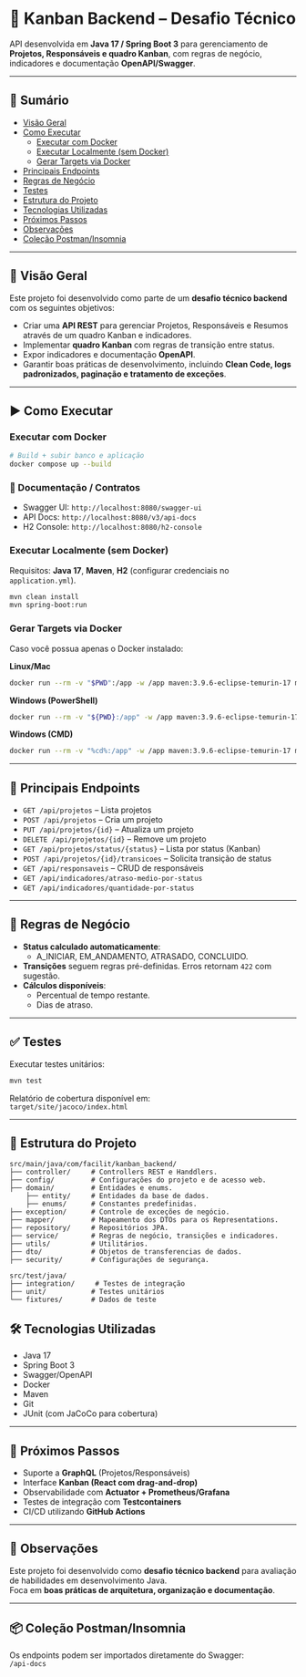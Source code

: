 # 📌 Kanban Backend – Desafio Técnico

API desenvolvida em **Java 17 / Spring Boot 3** para gerenciamento de **Projetos, Responsáveis e quadro Kanban**, com regras de negócio, indicadores e documentação **OpenAPI/Swagger**.

---

## 📖 Sumário
- [Visão Geral](#-visão-geral)
- [Como Executar](#-como-executar)
    - [Executar com Docker](#executar-com-docker)
    - [Executar Localmente (sem Docker)](#executar-localmente-sem-docker)
    - [Gerar Targets via Docker](#gerar-targets-via-docker)
- [Principais Endpoints](#-principais-endpoints)
- [Regras de Negócio](#-regras-de-negócio)
- [Testes](#-testes)
- [Estrutura do Projeto](#-estrutura-do-projeto)
- [Tecnologias Utilizadas](#-tecnologias-utilizadas)
- [Próximos Passos](#-próximos-passos)
- [Observações](#-observações)
- [Coleção Postman/Insomnia](#-coleção-postmaninsomnia)

---

## 📝 Visão Geral
Este projeto foi desenvolvido como parte de um **desafio técnico backend** com os seguintes objetivos:
- Criar uma **API REST** para  gerenciar Projetos, Responsáveis e Resumos através de um quadro Kanban e indicadores.
- Implementar **quadro Kanban** com regras de transição entre status.
- Expor indicadores e documentação **OpenAPI**.
- Garantir boas práticas de desenvolvimento, incluindo **Clean Code, logs padronizados, paginação e tratamento de exceções**.

---

## ▶️ Como Executar

### Executar com Docker
```bash
# Build + subir banco e aplicação
docker compose up --build
```

### 🚀 Documentação / Contratos
- Swagger UI: `http://localhost:8080/swagger-ui`
- API Docs: `http://localhost:8080/v3/api-docs`
- H2 Console: `http://localhost:8080/h2-console`

### Executar Localmente (sem Docker)
Requisitos: **Java 17**, **Maven**, **H2** (configurar credenciais no `application.yml`).
```bash
mvn clean install
mvn spring-boot:run
```

### Gerar Targets via Docker
Caso você possua apenas o Docker instalado:

**Linux/Mac**
```bash
docker run --rm -v "$PWD":/app -w /app maven:3.9.6-eclipse-temurin-17 mvn clean install
```

**Windows (PowerShell)**
```bash
docker run --rm -v "${PWD}:/app" -w /app maven:3.9.6-eclipse-temurin-17 mvn clean install
```

**Windows (CMD)**
```bash
docker run --rm -v "%cd%:/app" -w /app maven:3.9.6-eclipse-temurin-17 mvn clean install
```

---

## 📄 Principais Endpoints
- `GET /api/projetos` – Lista projetos
- `POST /api/projetos` – Cria um projeto
- `PUT /api/projetos/{id}` – Atualiza um projeto
- `DELETE /api/projetos/{id}` – Remove um projeto
- `GET /api/projetos/status/{status}` – Lista por status (Kanban)
- `POST /api/projetos/{id}/transicoes` – Solicita transição de status
- `GET /api/responsaveis` – CRUD de responsáveis
- `GET /api/indicadores/atraso-medio-por-status`
- `GET /api/indicadores/quantidade-por-status`

---

## 🔄 Regras de Negócio
- **Status calculado automaticamente**:
    - A_INICIAR, EM_ANDAMENTO, ATRASADO, CONCLUIDO.
- **Transições** seguem regras pré-definidas. Erros retornam `422` com sugestão.
- **Cálculos disponíveis**:
    - Percentual de tempo restante.
    - Dias de atraso.

---

## ✅ Testes
Executar testes unitários:
```bash
mvn test
```
Relatório de cobertura disponível em:  
`target/site/jacoco/index.html`

---

## 📂 Estrutura do Projeto

```
src/main/java/com/facilit/kanban_backend/
├── controller/     # Controllers REST e Handdlers.
├── config/         # Configurações do projeto e de acesso web.
├── domain/         # Entidades e enums.
    ├── entity/     # Entidades da base de dados.
    ├── enums/      # Constantes predefinidas.
├── exception/      # Controle de exceções de negócio.
├── mapper/         # Mapeamento dos DTOs para os Representations.
├── repository/     # Repositórios JPA.
├── service/        # Regras de negócio, transições e indicadores.
├── utils/          # Utilitários.
├── dto/            # Objetos de transferencias de dados.
├── security/       # Configurações de segurança.

src/test/java/
├── integration/     # Testes de integração
├── unit/           # Testes unitários
└── fixtures/       # Dados de teste
```

## 🛠️ Tecnologias Utilizadas
- Java 17
- Spring Boot 3
- Swagger/OpenAPI
- Docker
- Maven
- Git
- JUnit (com JaCoCo para cobertura)

---

## 🚀 Próximos Passos
- Suporte a **GraphQL** (Projetos/Responsáveis)
- Interface **Kanban (React com drag-and-drop)**
- Observabilidade com **Actuator + Prometheus/Grafana**
- Testes de integração com **Testcontainers**
- CI/CD utilizando **GitHub Actions**

---

## 📌 Observações
Este projeto foi desenvolvido como **desafio técnico backend** para avaliação de habilidades em desenvolvimento Java.  
Foca em **boas práticas de arquitetura, organização e documentação**.

---

## 📦 Coleção Postman/Insomnia
Os endpoints podem ser importados diretamente do Swagger:  
`/api-docs`
